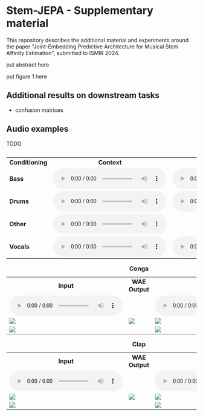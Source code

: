 <script src="https://cdnjs.cloudflare.com/ajax/libs/mathjax/2.7.0/MathJax.js?config=TeX-AMS-MML_HTMLorMML" type="text/javascript"></script>


<script type="text/javascript"> 
      // Show button
      function look(type){ 
      param=document.getElementById(type); 
      if(param.style.display == "none") param.style.display = "block"; 
      else param.style.display = "none" 
      } 
</script> 

# Stem-JEPA - Supplementary material

This repository describes the additional material and experiments around the paper "Joint-Embedding Predictive Architecture for Musical Stem Affinity Estimation", submitted to ISMIR 2024.

put abstract here

put figure 1 here



## Additional results on downstream tasks

- confusion matrices

## Audio examples

TODO

<table>
<caption><b>  </b></caption>
  <tr>
    <td style="text-align: center; vertical-align: middle;"><b>Conditioning</b></td>
    <td style="text-align: center; vertical-align: middle;"><b>Context</b></td>
    <td style="text-align: center; vertical-align: middle;"><b>1-NN</b></td>
    <td style="text-align: center; vertical-align: middle;"><b>2-NN</b></td>
    <td style="text-align: center; vertical-align: middle;"><b>3-NN</b></td>
    <td style="text-align: center; vertical-align: middle;"><b>Ground truth</b></td>
  </tr>

  <tr>
    <td><b>Bass</b></td>
    <td style="text-align: center; vertical-align: middle;">
      <audio controls>
      <source src="https://anonymous.4open.science/r/Stem-JEPA-0F88/audios/0/no_0.wav">
      </audio>
    </td>
    <td style="text-align: center; vertical-align: middle;">
      <audio controls>
      <source src="https://anonymous.4open.science/r/Stem-JEPA-0F88/audios/0/2.wav">
      </audio>
    </td>
    <td style="text-align: center; vertical-align: middle;">
      GT
    </td>
    <td style="text-align: center; vertical-align: middle;">
      <audio controls>
      <source src="https://anonymous.4open.science/r/Stem-JEPA-0F88/audios/126/0.wav">
      </audio>
    </td>
    <td style="text-align: center; vertical-align: middle;">
      <audio controls>
      <source src="https://anonymous.4open.science/r/Stem-JEPA-0F88/audios/0/0.wav">
      </audio>
    </td>
  </tr>

  <tr>
    <td><b>Drums</b></td>
    <td style="text-align: center; vertical-align: middle;">
      <audio controls>
      <source src="https://anonymous.4open.science/r/Stem-JEPA-0F88/audios/0/no_1.wav">
      </audio>
    </td>
    <td style="text-align: center; vertical-align: middle;">
      <audio controls>
      <source src="https://anonymous.4open.science/r/Stem-JEPA-0F88/audios/0/2.wav">
      </audio>
    </td>
    <td style="text-align: center; vertical-align: middle;">
      <audio controls>
      <source src="https://anonymous.4open.science/r/Stem-JEPA-0F88/audios/0/3.wav">
      </audio>
    </td>
      <td style="text-align: center; vertical-align: middle;">
      <audio controls>
      <source src="https://anonymous.4open.science/r/Stem-JEPA-0F88/audios/29/0.wav">
      </audio>
    </td>
    <td style="text-align: center; vertical-align: middle;">
      <audio controls>
      <source src="https://anonymous.4open.science/r/Stem-JEPA-0F88/audios/0/1.wav">
      </audio>
    </td>
  </tr>
  
  <tr>
    <td><b>Other</b></td>
    <td style="text-align: center; vertical-align: middle;">
      <audio controls>
      <source src="https://anonymous.4open.science/r/Stem-JEPA-0F88/audios/0/no_2.wav">
      </audio>
    </td>
    <td style="text-align: center; vertical-align: middle;">
      GT
    </td>
    <td style="text-align: center; vertical-align: middle;">
      <audio controls>
      <source src="https://anonymous.4open.science/r/Stem-JEPA-0F88/audios/0/1.wav">
      </audio>
    </td>
    <td style="text-align: center; vertical-align: middle;">
      <audio controls>
      <source src="https://anonymous.4open.science/r/Stem-JEPA-0F88/audios/17/2.wav">
      </audio>
    </td>
    <td style="text-align: center; vertical-align: middle;">
      <audio controls>
      <source src="https://anonymous.4open.science/r/Stem-JEPA-0F88/audios/0/2.wav">
      </audio>
    </td>
  </tr>
  
  <tr>
    <td><b>Vocals</b></td>
    <td style="text-align: center; vertical-align: middle;">
      <audio controls>
      <source src="https://anonymous.4open.science/r/Stem-JEPA-0F88/audios/0/no_3.wav">
      </audio>
    </td>
    <td style="text-align: center; vertical-align: middle;">
      <audio controls>
      <source src="https://anonymous.4open.science/r/Stem-JEPA-0F88/audios/123/3.wav">
      </audio>
    </td>
    <td style="text-align: center; vertical-align: middle;">
      <audio controls>
      <source src="https://anonymous.4open.science/r/Stem-JEPA-0F88/audios/56/3.wav">
      </audio>
    </td>
    <td style="text-align: center; vertical-align: middle;">
      GT
    </td>
    <td style="text-align: center; vertical-align: middle;">
      <audio controls>
      <source src="https://anonymous.4open.science/r/Stem-JEPA-0F88/audios/0/3.wav">
      </audio>
    </td>
  </tr>
</table>

<table>
<caption><b> Conga </b></caption>
  <tr>
    <td style="text-align: center; vertical-align: middle;"><b>Input</b></td>
    <td style="text-align: center; vertical-align: middle;"><b>WAE Output</b></td>
    <td style="text-align: center; vertical-align: middle;"><b>Output</b></td>
  </tr>

  <tr>
    <td style="text-align: center; vertical-align: middle;">
      <audio controls>
      <source src="https://anonymous9123.github.io/iccc-ndm/sounds/rec/conga.wav">
      </audio>
    </td>
    <td> </td>
    <td style="text-align: center; vertical-align: middle;">
      <audio controls>
      <source src="https://anonymous9123.github.io/iccc-ndm/sounds/rec/congar.wav">
      </audio>
    </td>
  </tr>

  <tr>
    <td><img class="recimg" src="https://anonymous9123.github.io/iccc-ndm/figures/rec/cgin.png"></td>
    <td><img class="recimg" src="https://anonymous9123.github.io/iccc-ndm/figures/rec/cgWAE.png"></td>
    <td><img class="recimg" src="https://anonymous9123.github.io/iccc-ndm/figures/rec/cgout.png"></td>
  </tr>
  <tr>
    <td><img class="recimg" src="https://anonymous9123.github.io/iccc-ndm/figures/rec/cgwin.png"></td>
    <td></td>
    <td><img class="recimg" src="https://anonymous9123.github.io/iccc-ndm/figures/rec/cgwout.png"></td>
  </tr>
</table>

<table>
<caption><b> Clap </b></caption>
  <tr>
    <td style="text-align: center; vertical-align: middle;"><b>Input</b></td>
    <td style="text-align: center; vertical-align: middle;"><b>WAE Output</b></td>
    <td style="text-align: center; vertical-align: middle;"><b>Output</b></td>
  </tr>

  <tr>
    <td style="text-align: center; vertical-align: middle;">
      <audio controls>
      <source src="https://anonymous9123.github.io/iccc-ndm/sounds/rec/clap.wav">
      </audio>
    </td>
    <td> </td>
    <td style="text-align: center; vertical-align: middle;">
      <audio controls>
      <source src="https://anonymous9123.github.io/iccc-ndm/sounds/rec/clapr.wav">
      </audio>
    </td>
  </tr>

  <tr>
    <td><img class="recimg" src="https://anonymous9123.github.io/iccc-ndm/figures/rec/clapin.png"></td>
    <td><img class="recimg" src="https://anonymous9123.github.io/iccc-ndm/figures/rec/clapWAE.png"></td>
    <td><img class="recimg" src="https://anonymous9123.github.io/iccc-ndm/figures/rec/clapout.png"></td>
  </tr>
  <tr>
    <td><img class="recimg" src="https://anonymous9123.github.io/iccc-ndm/figures/rec/clapwin.png"></td>
    <td></td>
    <td><img class="recimg" src="https://anonymous9123.github.io/iccc-ndm/figures/rec/clapwout.png"></td>
  </tr>
</table>
